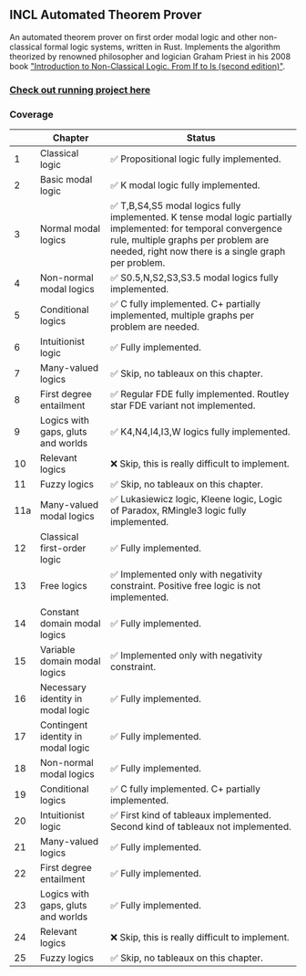 ## INCL Automated Theorem Prover

An automated theorem prover on first order modal logic and other non-classical formal logic systems, written in Rust. Implements the algorithm theorized by renowned philosopher and logician Graham Priest in his 2008 book ["Introduction to Non-Classical Logic. From If to Is (second edition)"](https://www.cambridge.org/core/books/an-introduction-to-nonclassical-logic/61AD69C1D1B88006588B26C37F3A788E).

### [Check out running project here](https://andob.io/incl)

### Coverage

|     | Chapter                            | Status                                                                                                                                                                                                       |
|-----|------------------------------------|--------------------------------------------------------------------------------------------------------------------------------------------------------------------------------------------------------------|
| 1   | Classical logic                    | ✅ Propositional logic fully implemented.                                                                                                                                                                     |
| 2   | Basic modal logic                  | ✅ K modal logic fully implemented.                                                                                                                                                                           |
| 3   | Normal modal logics                | ✅ T,B,S4,S5 modal logics fully implemented. K tense modal logic partially implemented: for temporal convergence rule, multiple graphs per problem are needed, right now there is a single graph per problem. |
| 4   | Non-normal modal logics            | ✅ S0.5,N,S2,S3,S3.5 modal logics fully implemented.                                                                                                                                                          |
| 5   | Conditional logics                 | ✅ C fully implemented. C+ partially implemented, multiple graphs per problem are needed.                                                                                                                     |
| 6   | Intuitionist logic                 | ✅ Fully implemented.                                                                                                                                                                                         |
| 7   | Many-valued logics                 | ✅ Skip, no tableaux on this chapter.                                                                                                                                                                         |
| 8   | First degree entailment            | ✅ Regular FDE fully implemented. Routley star FDE variant not implemented.                                                                                                                                   |
| 9   | Logics with gaps, gluts and worlds | ✅ K4,N4,I4,I3,W logics fully implemented.                                                                                                                                                                    |
| 10  | Relevant logics                    | ❌ Skip, this is really difficult to implement.                                                                                                                                                               |
| 11  | Fuzzy logics                       | ✅ Skip, no tableaux on this chapter.                                                                                                                                                                         |
| 11a | Many-valued modal logics           | ✅ Lukasiewicz logic, Kleene logic, Logic of Paradox, RMingle3 logic fully implemented.                                                                                                                       |
| 12  | Classical first-order logic        | ✅ Fully implemented.                                                                                                                                                                                         |
| 13  | Free logics                        | ✅ Implemented only with negativity constraint. Positive free logic is not implemented.                                                                                                                       |
| 14  | Constant domain modal logics       | ✅ Fully implemented.                                                                                                                                                                                         |
| 15  | Variable domain modal logics       | ✅ Implemented only with negativity constraint.                                                                                                                                                               |
| 16  | Necessary identity in modal logic  | ✅ Fully implemented.                                                                                                                                                                                         |
| 17  | Contingent identity in modal logic | ✅ Fully implemented.                                                                                                                                                                                         |
| 18  | Non-normal modal logics            | ✅ Fully implemented.                                                                                                                                                                                         |
| 19  | Conditional logics                 | ✅ C fully implemented. C+ partially implemented.                                                                                                                                                             |
| 20  | Intuitionist logic                 | ✅ First kind of tableaux implemented. Second kind of tableaux not implemented.                                                                                                                               |
| 21  | Many-valued logics                 | ✅ Fully implemented.                                                                                                                                                                                         |
| 22  | First degree entailment            | ✅ Fully implemented.                                                                                                                                                                                         |
| 23  | Logics with gaps, gluts and worlds | ✅ Fully implemented.                                                                                                                                                                                         |
| 24  | Relevant logics                    | ❌ Skip, this is really difficult to implement.                                                                                                                                                               |
| 25  | Fuzzy logics                       | ✅ Skip, no tableaux on this chapter.                                                                                                                                                                         |